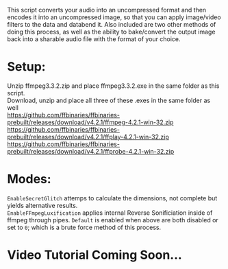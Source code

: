This script converts your audio into an uncompressed format and then encodes it into an uncompressed image, so that you can apply image/video filters to the data and databend it.
Also included are two other methods of doing this process, as well as the ability to bake/convert the output image back into a sharable audio file with the format of your choice.

# Setup:
Unzip ffmpeg3.3.2.zip and place ffmpeg3.3.2.exe in the same folder as this script.                                                                                                                    
Download, unzip and place all three of these .exes in the same folder as well                                                                                                                                                          
https://github.com/ffbinaries/ffbinaries-prebuilt/releases/download/v4.2.1/ffmpeg-4.2.1-win-32.zip                                                                                                       
https://github.com/ffbinaries/ffbinaries-prebuilt/releases/download/v4.2.1/ffplay-4.2.1-win-32.zip                                                                                          
https://github.com/ffbinaries/ffbinaries-prebuilt/releases/download/v4.2.1/ffprobe-4.2.1-win-32.zip

# Modes:
`EnableSecretGlitch` attemps to calculate the dimensions, not complete but yields alternative results. <br>
`EnableFFmpegLuxification` applies internal Reverse Sonificiation inside of ffmpeg through pipes.
`Default` is enabled when above are both disabled or set to `0`; which is a brute force method of this process.
# Video Tutorial Coming Soon...

